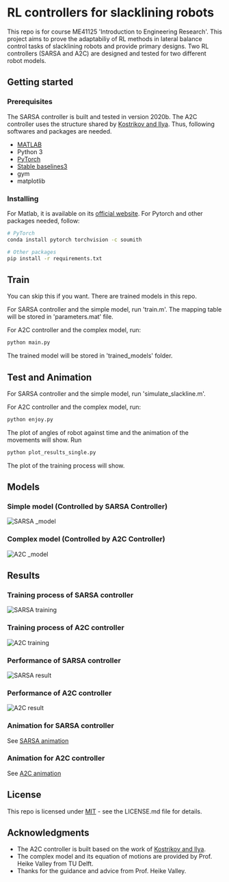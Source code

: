 # RL controllers for slacklining robots
This repo is for course ME41125 'Introduction to Engineering Research'. This project aims to prove the adaptabiliy of RL methods in lateral balance control tasks of slacklining robots and provide primary designs. Two RL controllers (SARSA and A2C) are designed and tested for two different robot models.


## Getting started

### Prerequisites
The SARSA controller is built  and tested in version 2020b. The A2C controller uses the structure shared by  [Kostrikov and Ilya](https://github.com/ikostrikov/pytorch-a2c-ppo-acktr-gail). Thus, following softwares and packages are needed.
* [MATLAB](https://www.mathworks.com/products/matlab.html) 
* Python 3 
* [PyTorch](http://pytorch.org/)
* [Stable baselines3](https://github.com/DLR-RM/stable-baselines3)
* gym
* matplotlib

### Installing
For Matlab, it is available on its [official  website](https://www.mathworks.com/products/matlab.html).
For Pytorch and other packages needed, follow:
```bash
# PyTorch
conda install pytorch torchvision -c soumith

# Other packages
pip install -r requirements.txt
```


## Train
You can skip this if you want. There are trained models in this repo.

For SARSA controller and the simple model, run 'train.m'. The mapping table will be stored in 'parameters.mat' file.

For A2C controller and the complex model, run:
```bash
python main.py
```
The trained model will be stored in 'trained_models' folder.


## Test and Animation
For SARSA controller and the simple model, run 'simulate_slackline.m'. 

For A2C controller and the complex model, run:
```bash
python enjoy.py
```
The plot of angles of robot against time and the animation of the movements will show. Run
```bash
python plot_results_single.py
```
The plot of the training process will show.



## Models
### Simple model (Controlled by SARSA Controller)
![SARSA _model](imgs/model_simple.png)
### Complex model (Controlled by A2C Controller)
![A2C _model](imgs/model_complex.png)


## Results
### Training process of SARSA controller
![SARSA training](imgs/simple_train.png)
### Training process of A2C controller
![A2C training](imgs/complex_train.png)
### Performance of SARSA controller
![SARSA result](imgs/result_sarsa.png)
### Performance of A2C controller
![A2C result](imgs/result_a2c.png)
### Animation for SARSA controller
See [SARSA animation](https://youtu.be/8sjQ9Q5fq_M)
### Animation for A2C controller
See [A2C animation](https://youtu.be/WeV17Qnzjig)


## License
This repo is licensed under [MIT](https://choosealicense.com/licenses/mit/) - see the LICENSE.md file for details.


## Acknowledgments
* The A2C controller is built based on the work of [Kostrikov and Ilya](https://github.com/ikostrikov/pytorch-a2c-ppo-acktr-gail). 
* The complex model and its equation of motions are provided by Prof. Heike Valley from TU Delft.
* Thanks for the guidance and advice from Prof. Heike Valley.